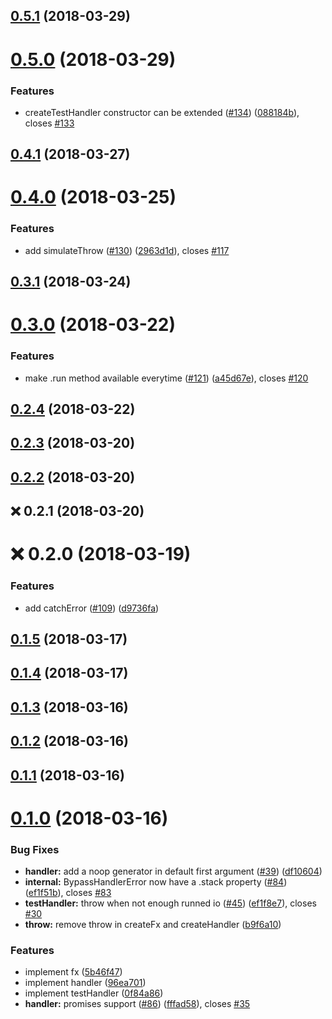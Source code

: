 <a name="0.5.1"></a>
## [0.5.1](https://github.com/guillaumearm/handle-io/compare/v0.5.0...v0.5.1) (2018-03-29)

<a name="0.5.0"></a>
# [0.5.0](https://github.com/guillaumearm/handle-io/compare/v0.4.1...v0.5.0) (2018-03-29)


### Features

* createTestHandler constructor can be extended ([#134](https://github.com/guillaumearm/handle-io/issues/134)) ([088184b](https://github.com/guillaumearm/handle-io/commit/088184b)), closes [#133](https://github.com/guillaumearm/handle-io/issues/133)

<a name="0.4.1"></a>
## [0.4.1](https://github.com/guillaumearm/handle-io/compare/v0.4.0...v0.4.1) (2018-03-27)

<a name="0.4.0"></a>
# [0.4.0](https://github.com/guillaumearm/handle-io/compare/v0.3.1...v0.4.0) (2018-03-25)


### Features

* add simulateThrow ([#130](https://github.com/guillaumearm/handle-io/issues/130)) ([2963d1d](https://github.com/guillaumearm/handle-io/commit/2963d1d)), closes [#117](https://github.com/guillaumearm/handle-io/issues/117)

<a name="0.3.1"></a>
## [0.3.1](https://github.com/guillaumearm/handle-io/compare/v0.3.0...v0.3.1) (2018-03-24)

<a name="0.3.0"></a>
# [0.3.0](https://github.com/guillaumearm/handle-io/compare/v0.2.4...v0.3.0) (2018-03-22)


### Features

* make .run method available everytime ([#121](https://github.com/guillaumearm/handle-io/issues/121)) ([a45d67e](https://github.com/guillaumearm/handle-io/commit/a45d67e)), closes [#120](https://github.com/guillaumearm/handle-io/issues/120)

<a name="0.2.4"></a>
## [0.2.4](https://github.com/guillaumearm/handle-io/compare/v0.2.3...v0.2.4) (2018-03-22)

<a name="0.2.3"></a>
## [0.2.3](https://github.com/guillaumearm/handle-io/compare/v0.2.2...v0.2.3) (2018-03-20)

<a name="0.2.2"></a>
## [0.2.2](https://github.com/guillaumearm/handle-io/compare/v0.2.1...v0.2.2) (2018-03-20)

<a name="0.2.1"></a>
## :x: 0.2.1 (2018-03-20)


<a name="0.2.0"></a>
# :x: 0.2.0 (2018-03-19)


### Features

* add catchError ([#109](https://github.com/guillaumearm/handle-io/issues/109)) ([d9736fa](https://github.com/guillaumearm/handle-io/commit/d9736fa))

<a name="0.1.5"></a>
## [0.1.5](https://github.com/guillaumearm/handle-io/compare/v0.1.4...v0.1.5) (2018-03-17)

<a name="0.1.4"></a>
## [0.1.4](https://github.com/guillaumearm/handle-io/compare/v0.1.3...v0.1.4) (2018-03-17)

<a name="0.1.3"></a>
## [0.1.3](https://github.com/guillaumearm/handle-io/compare/v0.1.2...v0.1.3) (2018-03-16)

<a name="0.1.2"></a>
## [0.1.2](https://github.com/guillaumearm/handle-io/compare/v0.1.1...v0.1.2) (2018-03-16)

<a name="0.1.1"></a>
## [0.1.1](https://github.com/guillaumearm/handle-io/compare/v0.1.0...v0.1.1) (2018-03-16)

<a name="0.1.0"></a>
# [0.1.0](https://github.com/guillaumearm/handle-io/compare/v0.0.1...v0.1.0) (2018-03-16)


### Bug Fixes

* **handler:** add a noop generator in default first argument ([#39](https://github.com/guillaumearm/handle-io/issues/39)) ([df10604](https://github.com/guillaumearm/handle-io/commit/df10604))
* **internal:** BypassHandlerError now have a .stack property ([#84](https://github.com/guillaumearm/handle-io/issues/84)) ([ef1f51b](https://github.com/guillaumearm/handle-io/commit/ef1f51b)), closes [#83](https://github.com/guillaumearm/handle-io/issues/83)
* **testHandler:** throw when not enough runned io ([#45](https://github.com/guillaumearm/handle-io/issues/45)) ([ef1f8e7](https://github.com/guillaumearm/handle-io/commit/ef1f8e7)), closes [#30](https://github.com/guillaumearm/handle-io/issues/30)
* **throw:** remove throw in createFx and createHandler ([b9f6a10](https://github.com/guillaumearm/handle-io/commit/b9f6a10))


### Features

* implement fx ([5b46f47](https://github.com/guillaumearm/handle-io/commit/5b46f47))
* implement handler ([96ea701](https://github.com/guillaumearm/handle-io/commit/96ea701))
* implement testHandler ([0f84a86](https://github.com/guillaumearm/handle-io/commit/0f84a86))
* **handler:** promises support ([#86](https://github.com/guillaumearm/handle-io/issues/86)) ([fffad58](https://github.com/guillaumearm/handle-io/commit/fffad58)), closes [#35](https://github.com/guillaumearm/handle-io/issues/35)
